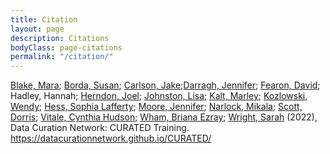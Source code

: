 ```yaml
---
title: Citation
layout: page
description: Citations
bodyClass: page-citations
permalink: "/citation/"
---
```


<a href="https://orcid.org/0000-0003-2888-8024" target = "_blank"> Blake, Mara</a>; <a href="https://orcid.org/0000-0002-9424-6962" target="_blank">Borda, Susan</a>; <a href="https://orcid.org/0000-0003-2733-0969" target="_blank">Carlson, Jake</a>;<a href="https://orcid.org/0000-0002-8843-5089" target="_blank">Darragh, Jennifer</a>; <a href="https://orcid.org/0000-0002-4292-9171" target="_blank">Fearon, David</a>; Hadley, Hannah; <a href="https://orcid.org/0000-0001-9995-9040" target="_blank">Herndon, Joel</a>; <a href="https://orcid.org/0000-0001-6908-9240" target="_blank">Johnston, Lisa</a>; <a href="https://orcid.org/0000-0002-1354-1020" target="_blank">Kalt, Marley</a>; <a href="https://orcid.org/0000-0001-6539-3798" target="_blank">Kozlowski, Wendy</a>; <a href="https://orcid.org/0000-0001-9995-9040" target="_blank">Hess, Sophia Lafferty</a>; <a href="https://orcid.org/0000-0001-6628-6820" target="_blank">Moore, Jennifer</a>; <a href="https://orcid.org/0000-0002-2730-7542" target="_blank">Narlock, Mikala</a>; <a href="https://orcid.org/0000-0002-3884-7069" target="_blank">Scott, Dorris</a>; <a href="https://orcid.org/0000-0001-5581-5678" target="_blank">Vitale, Cynthia Hudson</a>; <a href="https://orcid.org/0000-0002-9240-8606" target="_blank">Wham, Briana Ezray</a>; <a href="https://orcid.org/0000-0002-1502-131X" target="_blank">Wright, Sarah</a> (2022), Data Curation Network: CURATED Training. <a href="https://datacurationnetwork.github.io/CURATED/">https://datacurationnetwork.github.io/CURATED/</a>

